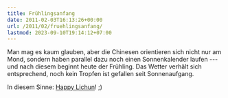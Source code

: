```yaml
---
title: Frühlingsanfang
date: 2011-02-03T16:13:26+00:00
url: /2011/02/fruehlingsanfang/
lastmod: 2023-09-10T19:14:12+07:00
---
```

Man mag es kaum glauben, aber die Chinesen orientieren sich nicht nur am Mond, sondern haben parallel dazu noch einen Sonnenkalender laufen --- und nach diesem beginnt heute der Frühling. Das Wetter verhält sich entsprechend, noch kein Tropfen ist gefallen seit Sonnenaufgang.

In diesem Sinne: [Happy Lichun][1]! ;)

 [1]: http://en.wikipedia.org/wiki/Lichun
